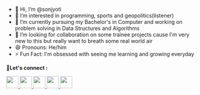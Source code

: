 - 👋 Hi, I’m @sonjyoti
- 👀 I’m interested in programming, sports and geopolitics(listener)
- 🌱 I’m currently pursuing my Bachelor's in Computer and working on problem solving in Data Structures and Algorithms
- 💞️ I’m looking for collaboration on some trainee projects cause I'm very new to this but really want to breath some real world air 
- 😄 Pronouns: He/him
- ⚡ Fun Fact: I'm obsessed with seeing me learning and growing everyday

🤝**Let's connect :**

<a href = "https://www.instagram.com/xonzyoti/">
<img height="32" width="32" src="https://unpkg.com/simple-icons@v6/icons/instagram.svg" />
</a>
<a href = "https://twitter.com/SonjyotiR">
<img height="32" width="32" src="https://unpkg.com/simple-icons@v6/icons/twitter.svg" />
</a>
<a href = "https://www.linkedin.com/in/sonjyoti-rabha-5b54861b3/">
<img height="32" width="32" src="https://unpkg.com/simple-icons@v6/icons/linkedin.svg" />
</a>
<a href = "https://www.linkedin.com/in/https://www.facebook.com/son.jyoti.58/">
<img height="32" width="32" src="https://unpkg.com/simple-icons@v6/icons/facebook.svg" />
</a>
</a>
<a href = "https://www.linkedin.com/in/https://sonjyoti33@gmail.com">
<img height="32" width="32" src="https://unpkg.com/simple-icons@v6/icons/gmail.svg" />
</a>

